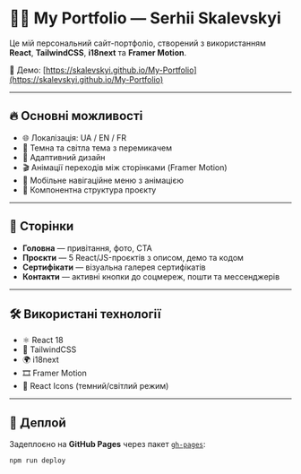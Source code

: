 # 🧑‍💻 My Portfolio — Serhii Skalevskyi

Це мій персональний сайт-портфоліо, створений з використанням **React**, **TailwindCSS**, **i18next** та **Framer Motion**.

🔗 Демо: [https://skalevskyi.github.io/My-Portfolio](https://skalevskyi.github.io/My-Portfolio)

---

## 🔥 Основні можливості

- 🌐 Локалізація: UA / EN / FR
- 🌙 Темна та світла тема з перемикачем
- 📱 Адаптивний дизайн
- 🎬 Анімації переходів між сторінками (Framer Motion)
- 🧭 Мобільне навігаційне меню з анімацією
- 📁 Компонентна структура проєкту

---

## 📁 Сторінки

- **Головна** — привітання, фото, CTA
- **Проєкти** — 5 React/JS-проєктів з описом, демо та кодом
- **Сертифікати** — візуальна галерея сертифікатів
- **Контакти** — активні кнопки до соцмереж, пошти та мессенджерів

---

## 🛠️ Використані технології

- ⚛️ React 18
- 🎨 TailwindCSS
- 🌍 i18next
- 🎞 Framer Motion
- 🌙 React Icons (темний/світлий режим)

---

## 🚀 Деплой

Задеплоєно на **GitHub Pages** через пакет [`gh-pages`](https://www.npmjs.com/package/gh-pages):

```bash
npm run deploy
